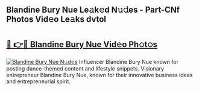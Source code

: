 ## Blandine Bury Nue Le𝚊k𝚎d N𝚞𝚍es - Part-CNf Photos Vid𝚎o Le𝚊ks dvtoI

# <h2><a href="http://fb8dn3.evod.top/?m=Blandine+Bury+Nue">🔗 👉🔴 Blandine Bury Nue Vid𝚎o Ph𝚘t𝚘s</a></h2>

[![Blandine Bury Nue N𝚞d𝚎s](https://i.imgur.com/8V9OHl7.gif)](http://fb8dn3.evod.top/?m=Blandine+Bury+Nue)
Influencer Blandine Bury Nue known for posting dance-themed content and lifestyle snippets. Visionary entrepreneur Blandine Bury Nue, known for their innovative business ideas and entrepreneurial spirit. 
